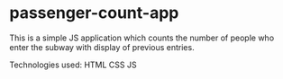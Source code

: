 # passenger-count-app
This is a simple JS application which counts the number of people who enter the subway with display of previous entries.

Technologies used:
HTML
CSS
JS
